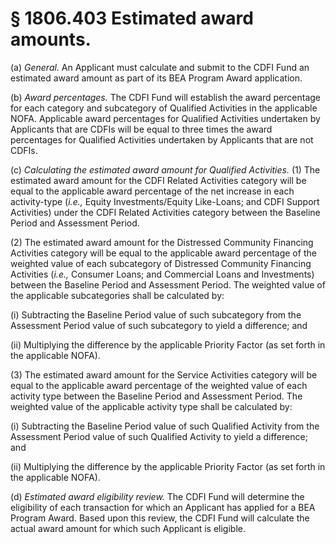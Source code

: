 # § 1806.403   Estimated award amounts.

(a) *General.* An Applicant must calculate and submit to the CDFI Fund an estimated award amount as part of its BEA Program Award application.


(b) *Award percentages.* The CDFI Fund will establish the award percentage for each category and subcategory of Qualified Activities in the applicable NOFA. Applicable award percentages for Qualified Activities undertaken by Applicants that are CDFIs will be equal to three times the award percentages for Qualified Activities undertaken by Applicants that are not CDFIs.


(c) *Calculating the estimated award amount for Qualified Activities.* (1) The estimated award amount for the CDFI Related Activities category will be equal to the applicable award percentage of the net increase in each activity-type (*i.e.,* Equity Investments/Equity Like-Loans; and CDFI Support Activities) under the CDFI Related Activities category between the Baseline Period and Assessment Period.


(2) The estimated award amount for the Distressed Community Financing Activities category will be equal to the applicable award percentage of the weighted value of each subcategory of Distressed Community Financing Activities (*i.e.,* Consumer Loans; and Commercial Loans and Investments) between the Baseline Period and Assessment Period. The weighted value of the applicable subcategories shall be calculated by:


(i) Subtracting the Baseline Period value of such subcategory from the Assessment Period value of such subcategory to yield a difference; and


(ii) Multiplying the difference by the applicable Priority Factor (as set forth in the applicable NOFA).


(3) The estimated award amount for the Service Activities category will be equal to the applicable award percentage of the weighted value of each activity type between the Baseline Period and Assessment Period. The weighted value of the applicable activity type shall be calculated by:


(i) Subtracting the Baseline Period value of such Qualified Activity from the Assessment Period value of such Qualified Activity to yield a difference; and


(ii) Multiplying the difference by the applicable Priority Factor (as set forth in the applicable NOFA).


(d) *Estimated award eligibility review.* The CDFI Fund will determine the eligibility of each transaction for which an Applicant has applied for a BEA Program Award. Based upon this review, the CDFI Fund will calculate the actual award amount for which such Applicant is eligible.




